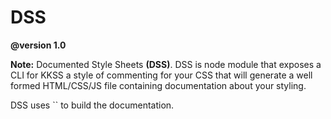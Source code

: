 DSS
===

**@version 1.0**

**Note:** Documented Style Sheets **(DSS)**. DSS is node module that exposes a CLI for KKSS a style of commenting for your CSS that will generate a well formed HTML/CSS/JS file containing documentation about your styling.

DSS uses `` to build the documentation.


